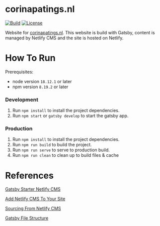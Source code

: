 # corinapatings.nl
[![Build](https://img.shields.io/netlify/719ec4ba-04a4-45dc-abbb-215022d7cb66?label=build)](https://app.netlify.com/sites/corinapatings/deploys)
[![License](https://img.shields.io/github/license/tomdewildt/corinapatings.nl)](https://github.com/tomdewildt/corinapatings.nl/blob/master/LICENSE)

Website for [corinapatings.nl](https://www.corinapatings.nl). This website is build with Gatsby, content is managed by Netlify CMS and the site is hosted on Netlify.

# How To Run

Prerequisites:
* node version ```18.12.1``` or later
* npm version ```8.19.2``` or later

### Development

1. Run ```npm install``` to install the project dependencies.
2. Run ```npm start``` or ```gatsby develop``` to start the gatsby app.

### Production

1. Run ```npm install``` to install the project dependencies.
2. Run ```npm run build``` to build the project.
3. Run ```npm run serve``` to serve to production build.
4. Run ```npm run clean``` to clean up to build files & cache

# References

[Gatsby Starter Netlify CMS](https://github.com/netlify-templates/gatsby-starter-netlify-cms)

[Add Netlify CMS To Your Site](https://www.netlifycms.org/docs/add-to-your-site/)

[Sourcing From Netlify CMS](gatsbyjs.org/docs/sourcing-from-netlify-cms/)

[Gatsby File Structure](https://medium.com/@thenyaobin/exploring-the-project-structure-of-gatsby-3c71a06208b0)
